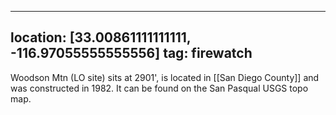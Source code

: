 
---
location: [33.00861111111111, -116.97055555555556]
tag: firewatch
---

Woodson Mtn (LO site) sits at 2901', is located in [[San Diego County]] and was constructed in 1982. It can be found on the San Pasqual USGS topo map.
